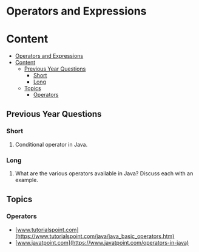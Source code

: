 # Operators and Expressions

# Content

- [Operators and Expressions](#operators-and-expressions)
- [Content](#content)
  - [Previous Year Questions](#previous-year-questions)
    - [Short](#short)
    - [Long](#long)
  - [Topics](#topics)
    - [Operators](#operators)

## Previous Year Questions

### Short

1. Conditional operator in Java.

### Long

1. What are the various operators available in Java? Discuss each with an example.

## Topics

### Operators

- [www.tutorialspoint.com](https://www.tutorialspoint.com/java/java_basic_operators.htm)
- [www.javatpoint.com](https://www.javatpoint.com/operators-in-java)
